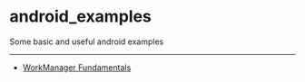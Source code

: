 # android_examples
Some basic and useful android examples

---------------------------------------
- [WorkManager Fundamentals](./work_manager_fundamentals)